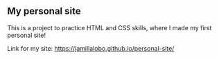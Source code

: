 ## My personal site

This is a project to practice HTML and CSS skills, where I made my first personal site! 

Link for my site: https://jamillalobo.github.io/personal-site/
